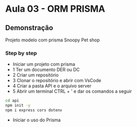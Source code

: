 # Aula 03 - ORM PRISMA

## Demonstração
Projeto modelo com prisma Snoopy Pet shop 

### Step by step 
- Iniciar um projeto com prisma
- 1 Ter um documento DER ou DC
- 2 Criar um repositório
- 3 Clonar o repositório e abrir com VsCode
- 4 Criar a pasta API e o arquivo server
- 5 Abrir um terminal CTRL + ' e dar os comandos a seguir

```bash
cd api
npm init -y
npm i express cors dotenv
```

- Iniciar o uso do Prisma